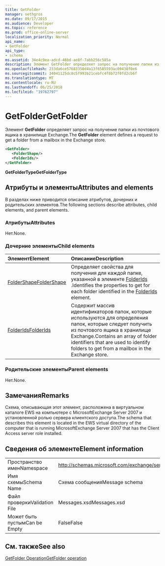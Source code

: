 ```yaml
---
title: GetFolder
manager: sethgros
ms.date: 09/17/2015
ms.audience: Developer
ms.topic: reference
ms.prod: office-online-server
localization_priority: Normal
api_name:
- GetFolder
api_type:
- schema
ms.assetid: 34e4c9ea-adcd-46bd-ae8f-7abb256c585a
description: Элемент GetFolder определяет запрос на получение папки из почтового ящика в хранилище Exchange.
ms.openlocfilehash: 233da6ce57683350d4a13f6585593ac09438f0e6
ms.sourcegitcommit: 34041125dc8c5f993b21cebfc4f8b72f0fd2cb6f
ms.translationtype: MT
ms.contentlocale: ru-RU
ms.lasthandoff: 06/25/2018
ms.locfileid: "19762797"
---
```

# <a name="getfolder"></a><span data-ttu-id="08a21-103">GetFolder</span><span class="sxs-lookup"><span data-stu-id="08a21-103">GetFolder</span></span>

<span data-ttu-id="08a21-104">Элемент **GetFolder** определяет запрос на получение папки из почтового ящика в хранилище Exchange.</span><span class="sxs-lookup"><span data-stu-id="08a21-104">The **GetFolder** element defines a request to get a folder from a mailbox in the Exchange store.</span></span> 
  
```xml
<GetFolder>
   <FolderShape/>
   <FolderIds/>
</GetFolder>
```

 <span data-ttu-id="08a21-105">**GetFolderType**</span><span class="sxs-lookup"><span data-stu-id="08a21-105">**GetFolderType**</span></span>
## <a name="attributes-and-elements"></a><span data-ttu-id="08a21-106">Атрибуты и элементы</span><span class="sxs-lookup"><span data-stu-id="08a21-106">Attributes and elements</span></span>

<span data-ttu-id="08a21-107">В разделах ниже приводится описание атрибутов, дочерних и родительских элементов.</span><span class="sxs-lookup"><span data-stu-id="08a21-107">The following sections describe attributes, child elements, and parent elements.</span></span>
  
### <a name="attributes"></a><span data-ttu-id="08a21-108">Атрибуты</span><span class="sxs-lookup"><span data-stu-id="08a21-108">Attributes</span></span>

<span data-ttu-id="08a21-109">Нет.</span><span class="sxs-lookup"><span data-stu-id="08a21-109">None.</span></span>
  
### <a name="child-elements"></a><span data-ttu-id="08a21-110">Дочерние элементы</span><span class="sxs-lookup"><span data-stu-id="08a21-110">Child elements</span></span>

|<span data-ttu-id="08a21-111">**Элемент**</span><span class="sxs-lookup"><span data-stu-id="08a21-111">**Element**</span></span>|<span data-ttu-id="08a21-112">**Описание**</span><span class="sxs-lookup"><span data-stu-id="08a21-112">**Description**</span></span>|
|:-----|:-----|
|[<span data-ttu-id="08a21-113">FolderShape</span><span class="sxs-lookup"><span data-stu-id="08a21-113">FolderShape</span></span>](foldershape.md) <br/> |<span data-ttu-id="08a21-114">Определяет свойства для получения для каждой папке, указанной в элементе [FolderIds](folderids.md) .</span><span class="sxs-lookup"><span data-stu-id="08a21-114">Identifies the properties to get for each folder identified in the [FolderIds](folderids.md) element.</span></span>  <br/> |
|[<span data-ttu-id="08a21-115">FolderIds</span><span class="sxs-lookup"><span data-stu-id="08a21-115">FolderIds</span></span>](folderids.md) <br/> |<span data-ttu-id="08a21-116">Содержит массив идентификаторов папок, которые используются для определения папок, которые следует получить из почтового ящика в хранилище Exchange.</span><span class="sxs-lookup"><span data-stu-id="08a21-116">Contains an array of folder identifiers that are used to identify folders to get from a mailbox in the Exchange store.</span></span>  <br/> |
   
### <a name="parent-elements"></a><span data-ttu-id="08a21-117">Родительские элементы</span><span class="sxs-lookup"><span data-stu-id="08a21-117">Parent elements</span></span>

<span data-ttu-id="08a21-118">Нет.</span><span class="sxs-lookup"><span data-stu-id="08a21-118">None.</span></span>
  
## <a name="remarks"></a><span data-ttu-id="08a21-119">Замечания</span><span class="sxs-lookup"><span data-stu-id="08a21-119">Remarks</span></span>

<span data-ttu-id="08a21-120">Схема, описывающая этот элемент, расположена в виртуальном каталоге EWS на компьютере с MicrosoftExchange Server 2007 и установленной ролью сервера клиентского доступа.</span><span class="sxs-lookup"><span data-stu-id="08a21-120">The schema that describes this element is located in the EWS virtual directory of the computer that is running MicrosoftExchange Server 2007 that has the Client Access server role installed.</span></span>
  
## <a name="element-information"></a><span data-ttu-id="08a21-121">Сведения об элементе</span><span class="sxs-lookup"><span data-stu-id="08a21-121">Element information</span></span>

|||
|:-----|:-----|
|<span data-ttu-id="08a21-122">Пространство имен</span><span class="sxs-lookup"><span data-stu-id="08a21-122">Namespace</span></span>  <br/> |http://schemas.microsoft.com/exchange/services/2006/messages  <br/> |
|<span data-ttu-id="08a21-123">Имя схемы</span><span class="sxs-lookup"><span data-stu-id="08a21-123">Schema Name</span></span>  <br/> |<span data-ttu-id="08a21-124">Схема сообщения</span><span class="sxs-lookup"><span data-stu-id="08a21-124">Message schema</span></span>  <br/> |
|<span data-ttu-id="08a21-125">Файл проверки</span><span class="sxs-lookup"><span data-stu-id="08a21-125">Validation File</span></span>  <br/> |<span data-ttu-id="08a21-126">Messages.xsd</span><span class="sxs-lookup"><span data-stu-id="08a21-126">Messages.xsd</span></span>  <br/> |
|<span data-ttu-id="08a21-127">Может быть пустым</span><span class="sxs-lookup"><span data-stu-id="08a21-127">Can be Empty</span></span>  <br/> |<span data-ttu-id="08a21-128">False</span><span class="sxs-lookup"><span data-stu-id="08a21-128">False</span></span>  <br/> |
   
## <a name="see-also"></a><span data-ttu-id="08a21-129">См. также</span><span class="sxs-lookup"><span data-stu-id="08a21-129">See also</span></span>



[<span data-ttu-id="08a21-130">GetFolder Operation</span><span class="sxs-lookup"><span data-stu-id="08a21-130">GetFolder operation</span></span>](getfolder-operation.md)

